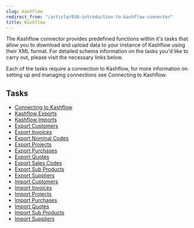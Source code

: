 ```yaml
---
slug: kashflow
redirect_from: "/article/930-introduction-to-kashflow-connector"
title: Kashflow
---
```



The Kashflow connector provides predefined functions within it's tasks that allow you to download and upload data to your instance of Kashflow using their XML format. For detailed schema information on the tasks you'd like to carry out, please visit the necessary links below.



Each of the tasks require a connection to Kashflow, for more information on setting up and managing connections see Connecting to Kashflow.

## Tasks

- [Connecting to Kashflow](connecting-to-kashflow)
- [Kashflow Exports](kashflow-exports)
- [Kashflow Imports](kashflow-imports)
- [Export Customers](export-customers) 
- [Export Invoices](export-invoices)
- [Export Nominal Codes](export-nominal-codes)
- [Export Projects](export-projects)
- [Export Purchases](export-purchases)
- [Export Quotes](export-quotes)
- [Export Sales Codes](export-sales-codes)
- [Export Sub Products](export-sub-products)
- [Export Suppliers](export-suppliers)
- [Import Customers](import-customers)
- [Import Invoices](import-invoices)
- [Import Projects](import-projects)
- [Import Purchases](import-purchases)
- [Import Quotes](import-quotes)
- [Import Sub Products](import-sub-products)
- [Import Suppliers](import-suppliers)
